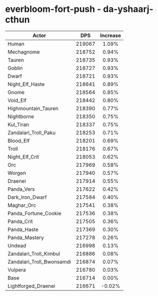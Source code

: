 # everbloom-fort-push - da-yshaarj-cthun
| Actor | DPS | Increase |
|---|:---:|:---:|
|Human|219067|1.09%|
|Mechagnome|218752|0.94%|
|Tauren|218735|0.93%|
|Goblin|218727|0.93%|
|Dwarf|218721|0.93%|
|Night_Elf_Haste|218641|0.89%|
|Gnome|218564|0.85%|
|Void_Elf|218442|0.80%|
|Highmountain_Tauren|218390|0.77%|
|Nightborne|218350|0.75%|
|Kul_Tiran|218337|0.75%|
|Zandalari_Troll_Paku|218253|0.71%|
|Blood_Elf|218201|0.69%|
|Troll|218176|0.67%|
|Night_Elf_Crit|218053|0.62%|
|Orc|217969|0.58%|
|Worgen|217940|0.57%|
|Draenei|217914|0.55%|
|Panda_Vers|217622|0.42%|
|Dark_Iron_Dwarf|217584|0.40%|
|Maghar_Orc|217541|0.38%|
|Panda_Fortune_Cookie|217536|0.38%|
|Panda_Crit|217505|0.36%|
|Panda_Haste|217369|0.30%|
|Panda_Mastery|217278|0.26%|
|Undead|216998|0.13%|
|Zandalari_Troll_Kimbul|216886|0.08%|
|Zandalari_Troll_Bwonsamdi|216874|0.07%|
|Vulpera|216780|0.03%|
|Base|216714|0.00%|
|Lightforged_Draenei|216671|-0.02%|
